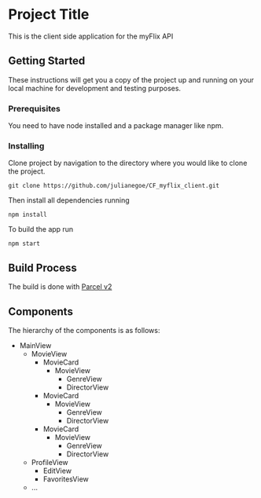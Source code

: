 # Project Title

This is the client side application for the myFlix API

## Getting Started

These instructions will get you a copy of the project up and running on your local machine for development and testing purposes.

### Prerequisites

You need to have node installed and a package manager like npm.

### Installing

Clone project by navigation to the directory where you would like to clone the project.

```
git clone https://github.com/julianegoe/CF_myflix_client.git
```

Then install all dependencies running

```
npm install
```

To build the app run

```
npm start
```
## Build Process

The build is done with [Parcel v2](https://www.npmjs.com/package/parcel#transformers)

## Components

The hierarchy of the components is as follows:

- MainView
    - MovieView
       - MovieCard
            - MovieView
                - GenreView
                - DirectorView
        - MovieCard
            - MovieView
                - GenreView
                - DirectorView
        - MovieCard
            - MovieView
                - GenreView
                - DirectorView
    - ProfileView
        - EditView
        - FavoritesView
    - ...
